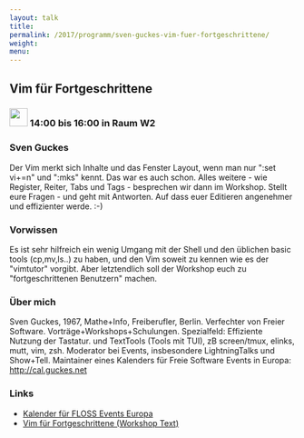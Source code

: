```yaml
---
layout: talk
title:
permalink: /2017/programm/sven-guckes-vim-fuer-fortgeschrittene/
weight:
menu:
---
```

## Vim für Fortgeschrittene

### <img height = "32" src="../../../images/workshop.svg"> 14:00 bis 16:00 in Raum W2

### Sven Guckes

Der Vim merkt sich Inhalte und das Fenster Layout, wenn man nur ":set vi+=n" und ":mks" kennt.  Das war es auch schon.  Alles weitere - wie Register, Reiter, Tabs und Tags - besprechen wir dann im Workshop. Stellt eure Fragen - und geht mit Antworten.  Auf dass euer Editieren angenehmer und effizienter werde. :-)

### Vorwissen

Es ist sehr hilfreich ein wenig Umgang mit der Shell und den üblichen basic tools (cp,mv,ls..) zu haben, und den Vim soweit zu kennen wie es der "vimtutor" vorgibt.  Aber letztendlich soll der Workshop euch zu "fortgeschrittenen Benutzern" machen.

### Über mich

Sven Guckes, 1967, Mathe+Info, Freiberufler, Berlin.  Verfechter von Freier Software. Vorträge+Workshops+Schulungen.  Spezialfeld: Effiziente Nutzung der Tastatur. und TextTools (Tools mit TUI), zB screen/tmux, elinks, mutt, vim, zsh.  Moderator bei Events, insbesondere LightningTalks und Show+Tell.  Maintainer eines Kalenders für Freie Software Events in Europa: http://cal.guckes.net

### Links

- <a href="http://cal.guckes.net" target="_blank">Kalender für FLOSS Events Europa</a>
- <a href="http://www.guckes.net/talks/vim/vim_advanced.txt" target="_blank">Vim für Fortgeschrittene (Workshop Text)</a>